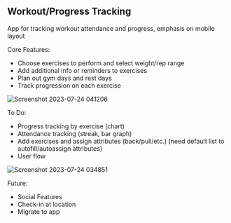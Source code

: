 ## Workout/Progress Tracking
App for tracking workout attendance and progress, emphasis on mobile layout

Core Features:
- Choose exercises to perform and select weight/rep range
- Add additional info or reminders to exercises
- Plan out gym days and rest days
- Track progression on each exercise

![Screenshot 2023-07-24 041206](https://github.com/japeotter21/gymtrack/assets/97000604/3cd3396b-b007-4407-958e-ac6b99974d36)

To Do:
- Progress tracking by exercise (chart)
- Attendance tracking (streak, bar graph)
- Add exercises and assign attributes (back/pull/etc.) (need default list to autofill/autoassign attributes)
- User flow

![Screenshot 2023-07-24 034851](https://github.com/japeotter21/gymtrack/assets/97000604/8739a44e-bcc3-4d50-bfe8-b3d60b5b04b4)

Future: 
- Social Features
- Check-in at location
- Migrate to app
